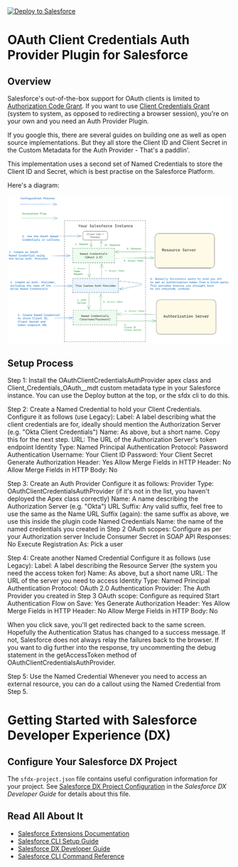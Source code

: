 <a href="https://githubsfdeploy.herokuapp.com">
  <img alt="Deploy to Salesforce"
       src="https://raw.githubusercontent.com/afawcett/githubsfdeploy/master/deploy.png">
</a>

# OAuth Client Credentials Auth Provider Plugin for Salesforce

## Overview

Salesforce's out-of-the-box support for OAuth clients is limited to [Authorization Code Grant](https://datatracker.ietf.org/doc/html/rfc6749#section-4.1). If you want to use [Client Credentials Grant](https://datatracker.ietf.org/doc/html/rfc6749#section-4.4) (system to system, as opposed to redirecting a browser session), you're on your own and you need an Auth Provider Plugin.

If you google this, there are several guides on building one as well as open source implementations. But they all store the Client ID and Client Secret in the Custom Metadata for the Auth Provider - That's a paddlin'.

This implementation uses a second set of Named Credentials to store the Client ID and Secret, which is best practise on the Salesforce Platform.

Here's a diagram:

![diagram](diagram.png)

## Setup Process

Step 1: Install the OAuthClientCredentialsAuthProvider apex class and Client_Credentials_OAuth__mdt custom metadata type in your Salesforce instance. You can use the Deploy button at the top, or the sfdx cli to do this.

Step 2: Create a Named Credential to hold your Client Credentials.
Configure it as follows (use Legacy):
Label: A label describing what the client credentials are for, ideally should mention the Authorization Server (e.g. "Okta Client Credentials")
Name: As above, but a short name. Copy this for the next step.
URL: The URL of the Authorization Server's token endpoint
Identity Type: Named Principal
Authentication Protocol: Password Authentication
Username: Your Client ID
Password: Your Client Secret
Generate Authorization Header: Yes
Allow Merge Fields in HTTP Header: No
Allow Merge Fields in HTTP Body: No

Step 3: Create an Auth Provider
Configure it as follows:
Provider Type: OAuthClientCredentialsAuthProvider (if it's not in the list, you haven't deployed the Apex class correctly)
Name: A name describing the Authorization Server (e.g. "Okta")
URL Suffix: Any valid suffix, feel free to use the same as the Name
URL Suffix (again): the same suffix as above, we use this inside the plugin code
Named Credentials Name: the name of the named credentials you created in Step 2
OAuth scopes: Configure as per your Authorization server
Include Consumer Secret in SOAP API Responses: No
Execute Registration As: Pick a user

Step 4: Create another Named Credential
Configure it as follows (use Legacy):
Label: A label describing the Resource Server (the system you need the access token for)
Name: As above, but a short name
URL: The URL of the server you need to access
Identity Type: Named Principal
Authentication Protocol: OAuth 2.0
Authentication Provider: The Auth Provider you created in Step 3
OAuth scope: Configure as required
Start Authentication Flow on Save: Yes
Generate Authorization Header: Yes
Allow Merge Fields in HTTP Header: No
Allow Merge Fields in HTTP Body: No

When you click save, you'll get redirected back to the same screen. 
Hopefully the Authentication Status has changed to a success message. If not, Salesforce does not always relay the failures back to the browser. If you want to dig further into the response, try uncommenting the debug statement in the getAccessToken method of OAuthClientCredentialsAuthProvider.

Step 5: Use the Named Credential
Whenever you need to access an external resource, you can do a callout using the Named Credential from Step 5.


# Getting Started with Salesforce Developer Experience (DX)

## Configure Your Salesforce DX Project

The `sfdx-project.json` file contains useful configuration information for your project. See [Salesforce DX Project Configuration](https://developer.salesforce.com/docs/atlas.en-us.sfdx_dev.meta/sfdx_dev/sfdx_dev_ws_config.htm) in the _Salesforce DX Developer Guide_ for details about this file.

## Read All About It

- [Salesforce Extensions Documentation](https://developer.salesforce.com/tools/vscode/)
- [Salesforce CLI Setup Guide](https://developer.salesforce.com/docs/atlas.en-us.sfdx_setup.meta/sfdx_setup/sfdx_setup_intro.htm)
- [Salesforce DX Developer Guide](https://developer.salesforce.com/docs/atlas.en-us.sfdx_dev.meta/sfdx_dev/sfdx_dev_intro.htm)
- [Salesforce CLI Command Reference](https://developer.salesforce.com/docs/atlas.en-us.sfdx_cli_reference.meta/sfdx_cli_reference/cli_reference.htm)
